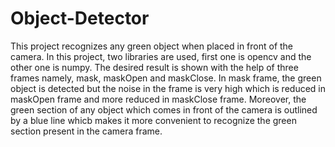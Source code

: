 # Object-Detector
This project recognizes any green object when placed in front of the camera. In this project, two libraries are used, first one is opencv and the other one is numpy. The desired result is shown with the help of three frames namely, mask, maskOpen and maskClose. In mask frame, the green object is detected but the noise in the frame is very high which is reduced in maskOpen frame and more reduced in maskClose frame. Moreover, the green section of any object which comes in front of the camera is outlined by a blue line whicb makes it more convenient to recognize the green section present in the camera frame.
